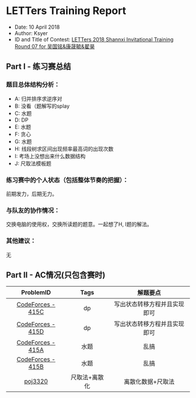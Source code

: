 ﻿# LETTers Training Report

- Date: 10 April 2018
- Author: Ksyer
- ID and Title of Contest: [LETTers 2018 Shannxi Invitational Training Round 07 for 吴国铭&康晟毓&翟昊](https://vjudge.net/contest/221535)

## Part I - 练习赛总结

### 题目总体结构分析：

- A: 归并排序求逆序对
- B: 没看（题解写的splay
- C: 水题
- D: DP
- E: 水题
- F: 贪心
- G: 水题
- H: 线段树求区间出现频率最高词的出现次数
- I: 考场上没想出来什么数据结构
- J: 尺取法模板题

### 练习赛中的个人状态（包括整体节奏的把握）：

前期发力，后期无力。

### 与队友的协作情况：

交换电脑的使用权，交换所读题的题意。一起想了H, I题的解法。

### 其他建议：

无

## Part II - AC情况(只包含赛时)

| ProblemID | Tags | 解题要点 | 
| :-: | :-: | :-: | 
| [CodeForces - 415C](http://codeforces.com/problemset/problem/415/C) | dp | 写出状态转移方程并且实现即可 | 
| [CodeForces - 415D](http://codeforces.com/problemset/problem/415/D) | dp | 写出状态转移方程并且实现即可 | 
| [CodeForces - 415A](http://codeforces.com/problemset/problem/415/A) | 水题 | 乱搞 |
| [CodeForces - 415B](http://codeforces.com/problemset/problem/415/B) | 水题 | 乱搞 |
| [poj3320](http://poj.org/problem?id=3320) | 尺取法+离散化 | 离散化数据+尺取法 |